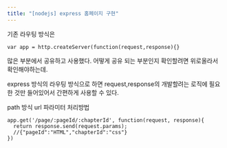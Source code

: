 ```yaml
---
title: "[nodejs] express 홈페이지 구현"
---
```


기존 라우팅 방식은 
```
var app = http.createServer(function(request,response){}
```

많은 부분에서 공유하고 사용했다.
어떻게 공유 되는 부분인지 확인할려면 위로올라서 확인해야하는데.

express 방식의 라우팅 방식으로 하면 
request,response의 개발할려는 로직에  필요한 것만 들어있어서 간편하게 사용할 수 있다.

path 방식 url 파라미터 처리방법
```
app.get('/page/:pageId/:chapterId', function(request, response){
  return response.send(request.params);
  //{"pageId":"HTML","chapterId":"css"}
}) 
```
